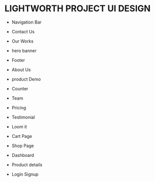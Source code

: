 # LIGHTWORTH PROJECT UI DESIGN

- Navigation Bar
- Contact Us
- Our Works
- hero banner
- Footer
- About Us
- product Demo
- Counter
- Team
- Pricing
- Testimonial
- Loom it


- Cart Page
- Shop Page
- Dashboard
- Product details
- Login Signup